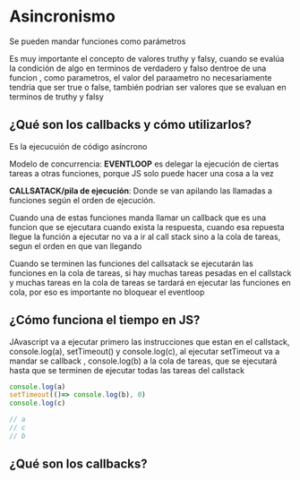 # Asincronismo

Se pueden mandar funciones como parámetros



Es muy importante el concepto de valores truthy y falsy, cuando se evalúa la condición de algo en terminos de verdadero y falso dentroe de una funcion , como parametros, el valor del paraametro no necesariamente tendría que ser true o false, también podrian ser valores que se evaluan en terminos de truthy y falsy


## ¿Qué son los callbacks y cómo utilizarlos?

Es la ejecucuión de código asíncrono

Modelo de concurrencia: **EVENTLOOP** es delegar la ejecución de ciertas tareas a otras funciones, porque JS solo puede hacer una cosa a la vez

**CALLSATACK/pila de ejecución**: Donde se van apilando las llamadas a funciones según el orden de ejecución.

Cuando una de estas funciones manda llamar un callback que es una funcion que se ejecutara cuando exista la respuesta, cuando esa repuesta llegue la función a ejecutar no va a ir al call stack sino a la cola de tareas, segun el orden en que van llegando

Cuando se terminen las funciones del callsatack se ejecutarán las funciones en la cola de tareas, si hay muchas tareas pesadas en el callstack y muchas tareas en la cola de tareas se tardará en ejecutar las funciones en cola, por eso es importante no bloquear el eventloop

## ¿Cómo funciona el tiempo en JS?

JAvascript va a ejecutar primero las instrucciones que estan en el callstack, console.log(a), setTimeout() y console.log(c), al ejecutar setTimeout va a mandar se callback , console.log(b) a la cola de tareas, que se ejecutará hasta que se terminen de ejecutar todas las tareas del callstack

```js
console.log(a)
setTimeout(()=> console.log(b), 0)
console.log(c)

// a
// c
// b
```

## ¿Qué son los callbacks?


